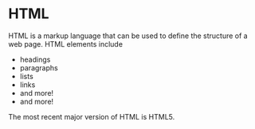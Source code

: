 # HTML


HTML is a markup language that can be used to define the structure of a web page. HTML elements include

* headings
* paragraphs
* lists
* links
* and more!
* and more!

The most recent major version of HTML is HTML5.